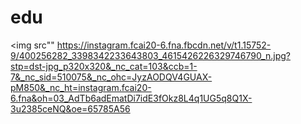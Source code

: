 # edu
<img src""
https://instagram.fcai20-6.fna.fbcdn.net/v/t1.15752-9/400256282_3398342233643803_4615426226329746790_n.jpg?stp=dst-jpg_p320x320&_nc_cat=103&ccb=1-7&_nc_sid=510075&_nc_ohc=JyzAODQV4GUAX-pM850&_nc_ht=instagram.fcai20-6.fna&oh=03_AdTb6adEmatDi7idE3fOkz8L4q1UG5q8Q1X-3u2385ceNQ&oe=65785A56

